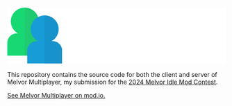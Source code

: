 ![Melvor Multiplayer](/assets/melvor_multiplayer_logo.png)

This repository contains the source code for both the client and server of Melvor Multiplayer, my submission for the [2024 Melvor Idle Mod Contest](https://news.melvoridle.com/create-a-mod-contest-2024-3-000-usd-in-cash-prizes-up-for-grabs-submissions-open-3-september-1-october-2024-in-partnership-with-mod-io/).

[See Melvor Multiplayer on mod.io.](https://mod.io/g/melvoridle/m/melvor-multiplayer)